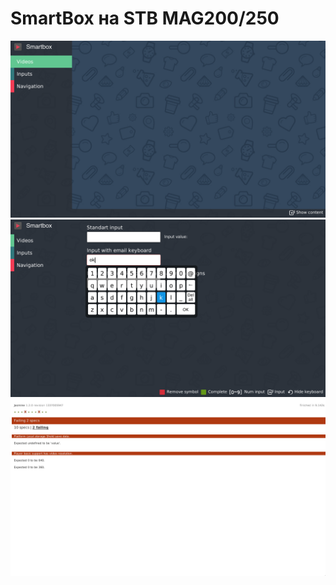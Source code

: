 # SmartBox на STB MAG200/250

<img src="img/mag_10.png" />

<img src="img/mag_11.png" />

<img src="img/mag_20.png" />
